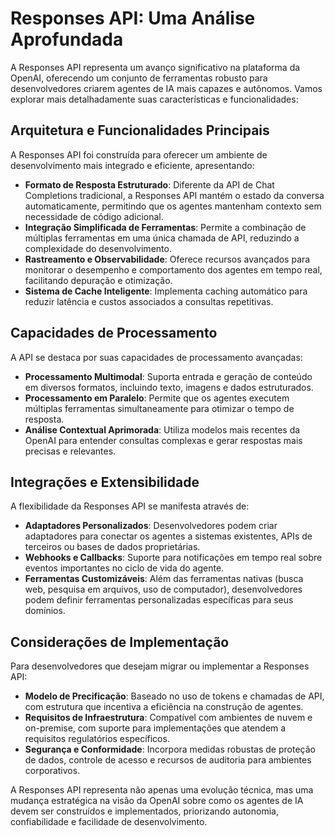 # Responses API: Uma Análise Aprofundada

A Responses API representa um avanço significativo na plataforma da OpenAI, oferecendo um conjunto de ferramentas robusto para desenvolvedores criarem agentes de IA mais capazes e autônomos. Vamos explorar mais detalhadamente suas características e funcionalidades:

## Arquitetura e Funcionalidades Principais

A Responses API foi construída para oferecer um ambiente de desenvolvimento mais integrado e eficiente, apresentando:

- **Formato de Resposta Estruturado**: Diferente da API de Chat Completions tradicional, a Responses API mantém o estado da conversa automaticamente, permitindo que os agentes mantenham contexto sem necessidade de código adicional.
- **Integração Simplificada de Ferramentas**: Permite a combinação de múltiplas ferramentas em uma única chamada de API, reduzindo a complexidade do desenvolvimento.
- **Rastreamento e Observabilidade**: Oferece recursos avançados para monitorar o desempenho e comportamento dos agentes em tempo real, facilitando depuração e otimização.
- **Sistema de Cache Inteligente**: Implementa caching automático para reduzir latência e custos associados a consultas repetitivas.


## Capacidades de Processamento

A API se destaca por suas capacidades de processamento avançadas:

- **Processamento Multimodal**: Suporta entrada e geração de conteúdo em diversos formatos, incluindo texto, imagens e dados estruturados.
- **Processamento em Paralelo**: Permite que os agentes executem múltiplas ferramentas simultaneamente para otimizar o tempo de resposta.
- **Análise Contextual Aprimorada**: Utiliza modelos mais recentes da OpenAI para entender consultas complexas e gerar respostas mais precisas e relevantes.


## Integrações e Extensibilidade

A flexibilidade da Responses API se manifesta através de:

- **Adaptadores Personalizados**: Desenvolvedores podem criar adaptadores para conectar os agentes a sistemas existentes, APIs de terceiros ou bases de dados proprietárias.
- **Webhooks e Callbacks**: Suporte para notificações em tempo real sobre eventos importantes no ciclo de vida do agente.
- **Ferramentas Customizáveis**: Além das ferramentas nativas (busca web, pesquisa em arquivos, uso de computador), desenvolvedores podem definir ferramentas personalizadas específicas para seus domínios.


## Considerações de Implementação

Para desenvolvedores que desejam migrar ou implementar a Responses API:

- **Modelo de Precificação**: Baseado no uso de tokens e chamadas de API, com estrutura que incentiva a eficiência na construção de agentes.
- **Requisitos de Infraestrutura**: Compatível com ambientes de nuvem e on-premise, com suporte para implementações que atendem a requisitos regulatórios específicos.
- **Segurança e Conformidade**: Incorpora medidas robustas de proteção de dados, controle de acesso e recursos de auditoria para ambientes corporativos.

A Responses API representa não apenas uma evolução técnica, mas uma mudança estratégica na visão da OpenAI sobre como os agentes de IA devem ser construídos e implementados, priorizando autonomia, confiabilidade e facilidade de desenvolvimento.

